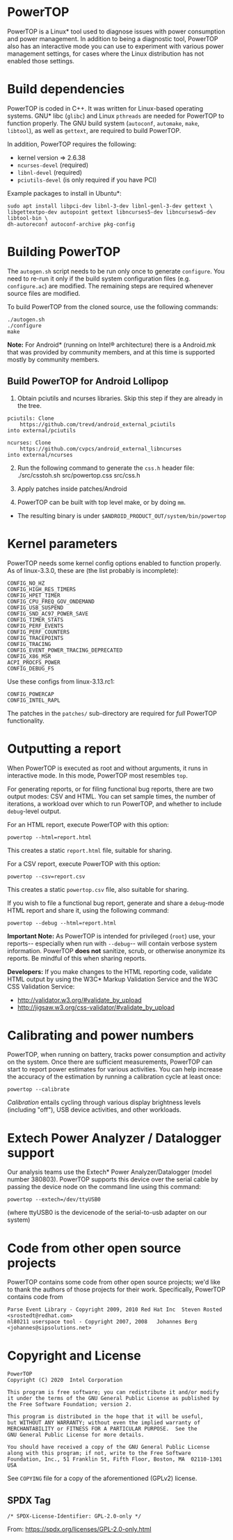 ﻿# PowerTOP

PowerTOP is a Linux* tool used to diagnose issues with power consumption and
power management. In addition to being a diagnostic tool, PowerTOP also has an
interactive mode you can use to experiment with various power management
settings, for cases where the Linux distribution has not enabled those
settings.


# Build dependencies

PowerTOP is coded in C++. It was written for Linux-based operating systems.
GNU* libc (`glibc`) and Linux `pthreads` are needed for PowerTOP to function
properly. The GNU build system (`autoconf`, `automake`, `make`, `libtool`), as
well as `gettext`, are required to build PowerTOP.

In addition, PowerTOP requires the following:

* kernel version => 2.6.38
* `ncurses-devel` (required)
* `libnl-devel` (required)
* `pciutils-devel` (is only required if you have PCI)

Example packages to install in Ubuntu*:

    sudo apt install libpci-dev libnl-3-dev libnl-genl-3-dev gettext \
    libgettextpo-dev autopoint gettext libncurses5-dev libncursesw5-dev libtool-bin \
    dh-autoreconf autoconf-archive pkg-config


# Building PowerTOP

The `autogen.sh` script needs to be run only once to generate `configure`.
You need to re-run it only if the build system configuration files
(e.g. `configure.ac`) are modified. The remaining steps are required whenever
source files are modified.

To build PowerTOP from the cloned source, use the following commands:

    ./autogen.sh
    ./configure
    make

**Note:** For Android* (running on Intel® architecture) there is a
Android.mk that was provided by community members, and at this time is
supported mostly by community members.


## Build PowerTOP for Android Lollipop

1. Obtain pciutils and ncurses libraries. Skip this step if they are already in
   the tree.

```
pciutils: Clone
    https://github.com/trevd/android_external_pciutils
into external/pciutils

ncurses: Clone
    https://github.com/cvpcs/android_external_libncurses
into external/ncurses
```

2. Run the following command to generate the `css.h` header file:
    ./src/csstoh.sh src/powertop.css src/css.h

3. Apply patches inside patches/Android

4. PowerTOP can be built with top level make, or by doing `mm`.

* The resulting binary is under `$ANDROID_PRODUCT_OUT/system/bin/powertop`


# Kernel parameters

PowerTOP needs some kernel config options enabled to function
properly. As of linux-3.3.0, these are (the list probably is incomplete):

    CONFIG_NO_HZ
    CONFIG_HIGH_RES_TIMERS
    CONFIG_HPET_TIMER
    CONFIG_CPU_FREQ_GOV_ONDEMAND
    CONFIG_USB_SUSPEND
    CONFIG_SND_AC97_POWER_SAVE
    CONFIG_TIMER_STATS
    CONFIG_PERF_EVENTS
    CONFIG_PERF_COUNTERS
    CONFIG_TRACEPOINTS
    CONFIG_TRACING
    CONFIG_EVENT_POWER_TRACING_DEPRECATED
    CONFIG_X86_MSR
    ACPI_PROCFS_POWER
    CONFIG_DEBUG_FS

Use these configs from linux-3.13.rc1:

    CONFIG_POWERCAP
    CONFIG_INTEL_RAPL

The patches in the `patches/` sub-directory are required for *full* PowerTOP
functionality.


# Outputting a report

When PowerTOP is executed as root and without arguments, it runs in
interactive mode. In this mode, PowerTOP most resembles `top`.

For generating reports, or for filing functional bug reports, there are two
output modes: CSV and HTML. You can set sample times, the number of iterations,
a workload over which to run PowerTOP, and whether to include
`debug`-level output.

For an HTML report, execute PowerTOP with this option:

    powertop --html=report.html

This creates a static `report.html` file, suitable for sharing.

For a CSV report, execute PowerTOP with this option:

    powertop --csv=report.csv

This creates a static `powertop.csv` file, also suitable for sharing.

If you wish to file a functional bug report, generate and share a
`debug`-mode HTML report and share it, using the following command:

    powertop --debug --html=report.html

**Important Note:** As PowerTOP is intended for privileged (`root`) use, your
reports-- especially when run with `--debug`-- will contain verbose system
information. PowerTOP **does not** sanitize, scrub, or otherwise anonymize its
reports. Be mindful of this when sharing reports.

**Developers:** If you make changes to the HTML reporting code, validate HTML
output by using the W3C* Markup Validation Service and the W3C CSS Validation
Service:
* http://validator.w3.org/#validate_by_upload
* http://jigsaw.w3.org/css-validator/#validate_by_upload


# Calibrating and power numbers

PowerTOP, when running on battery, tracks power consumption and activity on
the system. Once there are sufficient measurements, PowerTOP can start to
report power estimates for various activities. You can help increase the
accuracy of the estimation by running a calibration cycle at least once:

    powertop --calibrate

*Calibration* entails cycling through various display brightness levels
(including "off"), USB device activities, and other workloads.


# Extech Power Analyzer / Datalogger support

Our analysis teams use the Extech* Power Analyzer/Datalogger (model
number 380803). PowerTOP supports this device over the serial cable by passing
the device node on the command line using this command:

    powertop --extech=/dev/ttyUSB0

(where ttyUSB0 is the devicenode of the serial-to-usb adapter on our system)


# Code from other open source projects

PowerTOP contains some code from other open source projects; we'd like to thank
the authors of those projects for their work. Specifically, PowerTOP contains
code from

```
Parse Event Library - Copyright 2009, 2010 Red Hat Inc  Steven Rosted <srostedt@redhat.com>
nl80211 userspace tool - Copyright 2007, 2008	Johannes Berg <johannes@sipsolutions.net>
```


# Copyright and License

    PowerTOP
    Copyright (C) 2020  Intel Corporation

    This program is free software; you can redistribute it and/or modify
    it under the terms of the GNU General Public License as published by
    the Free Software Foundation; version 2.

    This program is distributed in the hope that it will be useful,
    but WITHOUT ANY WARRANTY; without even the implied warranty of
    MERCHANTABILITY or FITNESS FOR A PARTICULAR PURPOSE.  See the
    GNU General Public License for more details.

    You should have received a copy of the GNU General Public License
    along with this program; if not, write to the Free Software
    Foundation, Inc., 51 Franklin St, Fifth Floor, Boston, MA  02110-1301  USA

See `COPYING` file for a copy of the aforementioned (GPLv2) license.


## SPDX Tag

    /* SPDX-License-Identifier: GPL-2.0-only */

From: https://spdx.org/licenses/GPL-2.0-only.html
